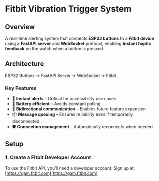# Fitbit Vibration Trigger System

## Overview

A real-time alerting system that connects **ESP32 buttons** to a **Fitbit device** using a **FastAPI server** and **WebSocket** protocol, enabling **instant haptic feedback** on the watch when a button is pressed.

## Architecture

ESP32 Buttons → FastAPI Server → WebSocket → Fitbit

### Key Features

- 🎯 **Instant alerts** – Critical for accessibility use cases  
- 🔋 **Battery efficient** – Avoids constant polling  
- 🔄 **Bidirectional communication** – Enables future feature expansion  
- 📦 **Message queuing** – Ensures reliability even if temporarily disconnected  
- 🛡️ **Connection management** – Automatically reconnects when needed  

## Setup

### 1. Create a Fitbit Developer Account

To use the Fitbit API, you’ll need a developer account. Sign up at:  
[https://gam.fitbit.com](https://gam.fitbit.com)